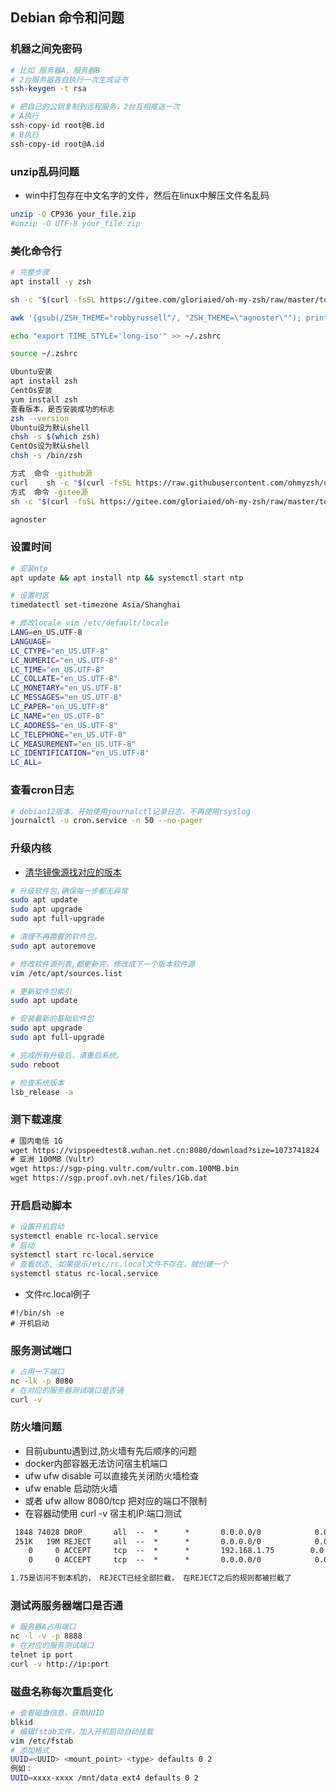 ## Debian 命令和问题

### 机器之间免密码
```bash
# 比如 服务器A，服务器B
# 2台服务器各自执行一次生成证书
ssh-keygen -t rsa

# 把自己的公钥复制到远程服务，2台互相推送一次
# A执行
ssh-copy-id root@B.id
# B执行
ssh-copy-id root@A.id
```

### unzip乱码问题
- win中打包存在中文名字的文件，然后在linux中解压文件名乱码
```bash
unzip -O CP936 your_file.zip
#unzip -O UTF-8 your_file.zip
```

### 美化命令行
```bash
# 完整步骤
apt install -y zsh

sh -c "$(curl -fsSL https://gitee.com/gloriaied/oh-my-zsh/raw/master/tools/install.sh)"

awk '{gsub(/ZSH_THEME="robbyrussell"/, "ZSH_THEME=\"agnoster\""); print}' ~/.zshrc > temp && mv temp ~/.zshrc

echo "export TIME_STYLE='long-iso'" >> ~/.zshrc

source ~/.zshrc

Ubuntu安装
apt install zsh
CentOs安装
yum install zsh
查看版本，是否安装成功的标志
zsh --version
Ubuntu设为默认shell
chsh -s $(which zsh)
CentOs设为默认shell
chsh -s /bin/zsh

方式	命令 -github源
curl	sh -c "$(curl -fsSL https://raw.githubusercontent.com/ohmyzsh/ohmyzsh/master/tools/install.sh)"
方式	命令 -gitee源
sh -c "$(curl -fsSL https://gitee.com/gloriaied/oh-my-zsh/raw/master/tools/install.sh)"

agnoster
```

### 设置时间
```bash
# 安装ntp
apt update && apt install ntp && systemctl start ntp

# 设置时区
timedatectl set-timezone Asia/Shanghai

# 修改locale vim /etc/default/locale
LANG=en_US.UTF-8
LANGUAGE=
LC_CTYPE="en_US.UTF-8"
LC_NUMERIC="en_US.UTF-8"
LC_TIME="en_US.UTF-8"
LC_COLLATE="en_US.UTF-8"
LC_MONETARY="en_US.UTF-8"
LC_MESSAGES="en_US.UTF-8"
LC_PAPER="en_US.UTF-8"
LC_NAME="en_US.UTF-8"
LC_ADDRESS="en_US.UTF-8"
LC_TELEPHONE="en_US.UTF-8"
LC_MEASUREMENT="en_US.UTF-8"
LC_IDENTIFICATION="en_US.UTF-8"
LC_ALL=
```

### 查看cron日志
```bash
# debian12版本，开始使用journalctl记录日志，不再使用rsyslog
journalctl -u cron.service -n 50 --no-pager
```

### 升级内核
- [清华镜像源找对应的版本](https://mirrors.tuna.tsinghua.edu.cn/help/debian/)

```bash
# 升级软件包,确保每一步都无异常
sudo apt update
sudo apt upgrade
sudo apt full-upgrade

# 清理不再需要的软件包。
sudo apt autoremove

# 修改软件源列表,都更新完，修改成下一个版本软件源
vim /etc/apt/sources.list

# 更新软件包索引
sudo apt update

# 安装最新的基础软件包
sudo apt upgrade
sudo apt full-upgrade

# 完成所有升级后，请重启系统。
sudo reboot

# 检查系统版本
lsb_release -a
```

### 测下载速度
```txt
# 国内电信 1G
wget https://vipspeedtest8.wuhan.net.cn:8080/download?size=1073741824
# 亚洲 100MB（Vultr）
wget https://sgp-ping.vultr.com/vultr.com.100MB.bin
wget https://sgp.proof.ovh.net/files/1Gb.dat
```


### 开启启动脚本
```bash
# 设置开机启动
systemctl enable rc-local.service
# 启动
systemctl start rc-local.service
# 查看状态, 如果提示/etc/rc.local文件不存在，就创建一个
systemctl status rc-local.service
```

- 文件rc.local例子

```text
#!/bin/sh -e
# 开机启动

```

### 服务测试端口
```bash
# 占用一下端口
nc -lk -p 8080
# 在对应的服务器测试端口是否通
curl -v 
```

### 防火墙问题
- 目前ubuntu遇到过,防火墙有先后顺序的问题
- docker内部容器无法访问宿主机端口
- ufw ufw disable 可以直接先关闭防火墙检查
- ufw enable 启动防火墙
- 或者 ufw allow 8080/tcp 把对应的端口不限制
- 在容器动使用 curl -v 宿主机IP:端口测试
```txt
 1848 74028 DROP       all  --  *      *       0.0.0.0/0            0.0.0.0/0            ctstate INVALID
 251K   19M REJECT     all  --  *      *       0.0.0.0/0            0.0.0.0/0            reject-with icmp-host-prohibited
    0     0 ACCEPT     tcp  --  *      *       192.168.1.75        0.0.0.0/0            tcp dpt:10086
    0     0 ACCEPT     tcp  --  *      *       0.0.0.0/0            0.0.0.0/0            tcp dpt:10086

1.75是访问不到本机的， REJECT已经全部拦截， 在REJECT之后的规则都被拦截了
```

### 测试两服务器端口是否通
```bash
# 服务器A占用端口
nc -l -v -p 8888
# 在对应的服务测试端口
telnet ip port
curl -v http://ip:port
```

### 磁盘名称每次重启变化
```bash
# 查看磁盘信息，获取UUID
blkid
# 编辑fstab文件，加入开机启动自动挂载
vim /etc/fstab
# 添加格式
UUID=<UUID> <mount_point> <type> defaults 0 2
例如：
UUID=xxxx-xxxx /mnt/data ext4 defaults 0 2
```
